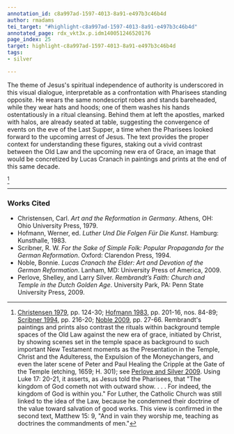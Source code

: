 ```yaml
---
annotation_id: c8a997ad-1597-4013-8a91-e497b3c46b4d
author: rmadams
tei_target: "#highlight-c8a997ad-1597-4013-8a91-e497b3c46b4d"
annotated_page: rdx_vkt3x.p.idm140051246520176
page_index: 25
target: highlight-c8a997ad-1597-4013-8a91-e497b3c46b4d
tags:
- silver

---
```

The theme of Jesus's spiritual independence of authority is underscored in this visual dialogue, interpretable as a confrontation with Pharisees standing opposite.  He wears the same nondescript robes and stands bareheaded, while they wear hats and hoods; one of them washes his hands ostentatiously in a ritual cleansing.  Behind them at left the apostles, marked with halos, are already seated at table, suggesting the convergence of events on the eve of the Last Supper, a time when the Pharisees looked forward to the upcoming arrest of Jesus.  The text provides the proper context for understanding these figures, staking out a vivid contrast between the Old Law and the upcoming new era of Grace, an image that would be concretized by Lucas Cranach in paintings and prints at the end of this same decade.

[^1]

[^1]:[Christensen 1979](#zotero-Y3QSIRCR), pp. 124-30; [Hofmann 1983](#zotero-JWYW4WM5), pp. 201-16, nos. 84-89; [Scribner 1994](#zotero-YISPU57S), pp. 216-20; [Noble 2009](#zotero-IGUDRF2W), pp. 27-66. Rembrandt's paintings and prints also contrast the rituals within background temple spaces of the Old Law against the new era of grace, initiated by Christ, by showing scenes set in the temple space as background to such important New Testament moments as the Presentation in the Temple, Christ and the Adulteress, the Expulsion of the Moneychangers, and even the later scene of Peter and Paul Healing the Cripple at the Gate of the Temple (etching, 1659; H. 301); see [Perlove and Silver 2009](#zotero-R9QTZRB9).
   Using Luke 17: 20-21, it asserts, as Jesus told the Pharisees, that "The kingdom of God cometh not with outward show. . . . For indeed, the kingdom of God is within you."   For Luther, the Catholic Church was still linked to the idea of the Law, because he condemned their doctrine of the value toward salvation of good works.  This view is confirmed in the second text, Matthew 15: 9, "And in vain they worship me, teaching as doctrines the commandments of men."

---

### Works Cited

* <a name="zotero-Y3QSIRCR" id="zotero-Y3QSIRCR"></a>Christensen, Carl. <i>Art and the Reformation in Germany</i>. Athens, OH: Ohio University Press, 1979.
* <a name="zotero-JWYW4WM5" id="zotero-JWYW4WM5"></a>Hofmann, Werner, ed. <i>Luther Und Die Folgen Für Die Kunst</i>. Hamburg: Kunsthalle, 1983.
* <a name="zotero-YISPU57S" id="zotero-YISPU57S"></a>Scribner, R. W. <i>For the Sake of Simple Folk: Popular Propaganda for the German Reformation</i>. Oxford: Clarendon Press, 1994.
* <a name="zotero-IGUDRF2W" id="zotero-IGUDRF2W"></a>Noble, Bonnie. <i>Lucas Cranach the Elder: Art and Devotion of the German Reformation</i>. Lanham, MD: University Press of America, 2009.
* <a name="zotero-R9QTZRB9" id="zotero-R9QTZRB9"></a>Perlove, Shelley, and Larry Silver. <i>Rembrandt’s Faith: Church and Temple in the Dutch Golden Age</i>. University Park, PA: Penn State University Press, 2009.
